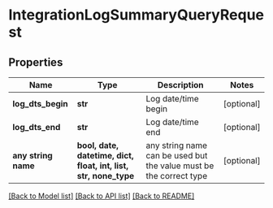 # IntegrationLogSummaryQueryRequest


## Properties
Name | Type | Description | Notes
------------ | ------------- | ------------- | -------------
**log_dts_begin** | **str** | Log date/time begin | [optional] 
**log_dts_end** | **str** | Log date/time end | [optional] 
**any string name** | **bool, date, datetime, dict, float, int, list, str, none_type** | any string name can be used but the value must be the correct type | [optional]

[[Back to Model list]](../README.md#documentation-for-models) [[Back to API list]](../README.md#documentation-for-api-endpoints) [[Back to README]](../README.md)


